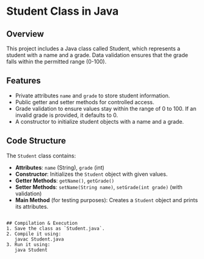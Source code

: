 # Student Class in Java

## Overview
This project includes a Java class called Student, which represents a student with a name and a grade. Data validation ensures that the grade falls within the permitted range (0-100).

## Features
- Private attributes `name` and `grade` to store student information.
- Public getter and setter methods for controlled access.
- Grade validation to ensure values stay within the range of 0 to 100. If an invalid grade is provided, it defaults to 0.
- A constructor to initialize student objects with a name and a grade.

## Code Structure
The `Student` class contains:
- **Attributes**: `name` (String), `grade` (int)
- **Constructor**: Initializes the `Student` object with given values.
- **Getter Methods**: `getName()`, `getGrade()`
- **Setter Methods**: `setName(String name)`, `setGrade(int grade)` (with validation)
- **Main Method** (for testing purposes): Creates a `Student` object and prints its attributes.

```

## Compilation & Execution
1. Save the class as `Student.java`.
2. Compile it using:
   javac Student.java
3. Run it using:
   java Student
  

